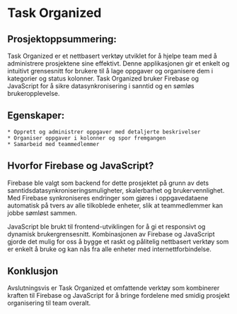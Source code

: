 # Task Organized

## Prosjektoppsummering:
Task Organized er et nettbasert verktøy utviklet for å hjelpe team med å administrere prosjektene sine effektivt. Denne applikasjonen gir et enkelt og intuitivt grensesnitt for brukere til å lage oppgaver og organisere dem i kategorier og status kolonner. 
Task Organized bruker Firebase og JavaScript for å sikre datasynkronisering i sanntid og en sømløs brukeropplevelse.

## Egenskaper:

    * Opprett og administrer oppgaver med detaljerte beskrivelser
    * Organiser oppgaver i kolonner og spor fremgangen
    * Samarbeid med teammedlemmer

## Hvorfor Firebase og JavaScript?
Firebase ble valgt som backend for dette prosjektet på grunn av dets sanntidsdatasynkroniseringsmuligheter, skalerbarhet og brukervennlighet. Med Firebase synkroniseres endringer som gjøres i oppgavedataene automatisk på tvers av alle tilkoblede enheter, slik at teammedlemmer kan jobbe sømløst sammen.

JavaScript ble brukt til frontend-utviklingen for å gi et responsivt og dynamisk brukergrensesnitt. Kombinasjonen av Firebase og JavaScript gjorde det mulig for oss å bygge et raskt og pålitelig nettbasert verktøy som er enkelt å bruke og kan nås fra alle enheter med internettforbindelse.

## Konklusjon
Avslutningsvis er Task Organized et omfattende verktøy som kombinerer kraften til Firebase og JavaScript for å bringe fordelene med smidig prosjekt organisering til team overalt.
